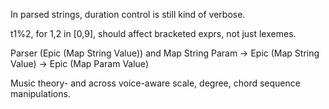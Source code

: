 In parsed strings, duration control is still kind of verbose.

t1%2, for 1,2 in [0,9], should affect bracketed exprs, not just lexemes.

Parser (Epic (Map String Value))
  and Map String Param -> Epic (Map String Value) -> Epic (Map Param Value)

Music theory- and across voice-aware scale, degree, chord sequence manipulations.
